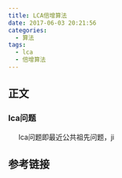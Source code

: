 ```yaml
---
title: LCA倍增算法
date: 2017-06-03 20:21:56
categories:
  - 算法
tags:
  - lca
  - 倍增算法
---
```


## 正文

### lca问题

&ensp;&ensp;&ensp;lca问题即最近公共祖先问题，ji

## 参考链接

